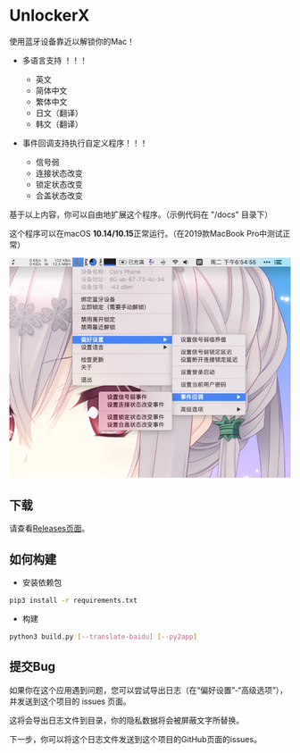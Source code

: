 # UnlockerX

使用蓝牙设备靠近以解锁你的Mac！

* 多语言支持 ！！！
  * 英文
  * 简体中文
  * 繁体中文
  * 日文（翻译）
  * 韩文（翻译）

* 事件回调支持执行自定义程序！！！
  * 信号弱
  * 连接状态改变
  * 锁定状态改变
  * 合盖状态改变

基于以上内容，你可以自由地扩展这个程序。（示例代码在 "/docs" 目录下）

这个程序可以在macOS **10.14/10.15**正常运行。（在2019款MacBook Pro中测试正常）

![Thumbnail](docs/img/thumbnail_cn.png)

## 下载

请查看[Releases页面](../../releases)。

## 如何构建

* 安装依赖包

```bash
pip3 install -r requirements.txt
```

* 构建

```bash
python3 build.py [--translate-baidu] [--py2app]
```


## 提交Bug

如果你在这个应用遇到问题，您可以尝试导出日志（在“偏好设置”-“高级选项”），并发送到这个项目的 issues 页面。

这将会导出日志文件到目录，你的隐私数据将会被屏蔽文字所替换。

下一步，你可以将这个日志文件发送到这个项目的GitHub页面的issues。
